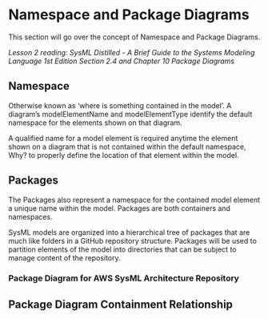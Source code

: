 # Namespace and Package Diagrams

This section will go over the concept of Namespace and Package Diagrams.

*Lesson 2 reading: SysML Distilled - A Brief Guide to the Systems Modeling Language 1st Edition Section 2.4 and Chapter 10 Package Diagrams*

## Namespace

Otherwise known as ‘where is something contained in the model’. A diagram’s modelElementName and modelElementType identify the default namespace for the elements shown on that diagram.

A qualified name for a model element is required anytime the element shown on a diagram that is not contained within the default namespace, Why? to properly define the location of that element within the model.

## Packages

The Packages also represent a namespace for the contained model element a unique name within the model. Packages are both containers and namespaces.

SysML models are organized into a hierarchical tree of packages that are much like folders in a GitHub repository structure. Packages will be used to partition elements of the model into directories that can be subject to manage content of the repository.

### Package Diagram for AWS SysML Architecture Repository


## Package Diagram Containment Relationship